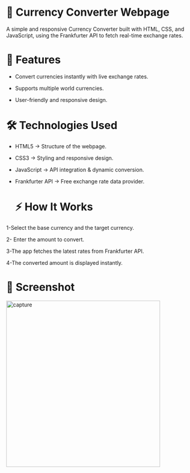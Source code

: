 # 💱 Currency Converter Webpage

A simple and responsive Currency Converter built with HTML, CSS, and JavaScript, using the Frankfurter API to fetch real-time exchange rates.

# 🚀 Features

- Convert currencies instantly with live exchange rates.

- Supports multiple world currencies.

- User-friendly and responsive design.


# 🛠️ Technologies Used

- HTML5 → Structure of the webpage.

- CSS3 → Styling and responsive design.

- JavaScript → API integration & dynamic conversion.

- Frankfurter API → Free exchange rate data provider.


  # ⚡ How It Works

1-Select the base currency and the target currency.

2- Enter the amount to convert.

3-The app fetches the latest rates from Frankfurter API.

4-The converted amount is displayed instantly.


# 📸 Screenshot
<img width="409" height="441" alt="capture" src="https://github.com/user-attachments/assets/b210a2cb-7bb5-47f7-b933-f7474646c0ff" />
